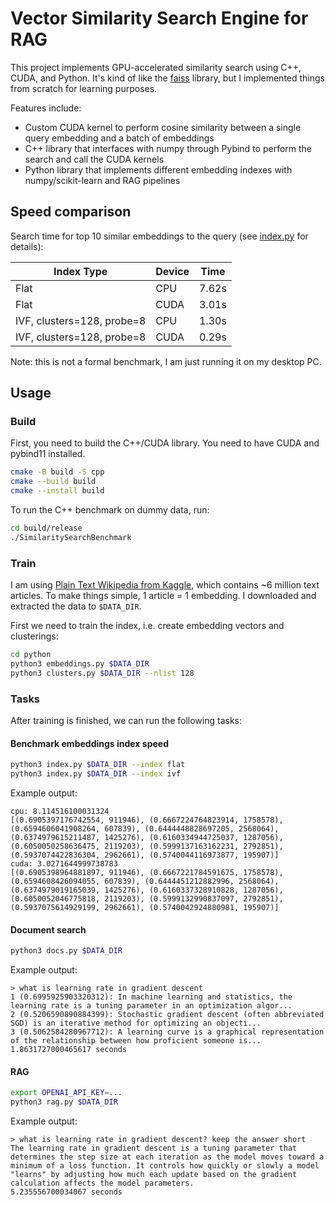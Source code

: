 # Vector Similarity Search Engine for RAG

This project implements GPU-accelerated similarity search using C++, CUDA, and Python. It's kind of like the [faiss](https://github.com/facebookresearch/faiss) library, but I implemented things from scratch for learning purposes.

Features include:
- Custom CUDA kernel to perform cosine similarity between a single query embedding and a batch of embeddings
- C++ library that interfaces with numpy through Pybind to perform the search and call the CUDA kernels
- Python library that implements different embedding indexes with numpy/scikit-learn and RAG pipelines

## Speed comparison

Search time for top 10 similar embeddings to the query (see [index.py](./python/index.py) for details):

| Index Type                 | Device | Time    |
| -------------------------- | ------ | ------- |
| Flat                       | CPU    | 7.62s   |
| Flat                       | CUDA   | 3.01s   |
| IVF, clusters=128, probe=8 | CPU    | 1.30s   |
| IVF, clusters=128, probe=8 | CUDA   | 0.29s   |

Note: this is not a formal benchmark, I am just running it on my desktop PC.

## Usage

### Build

First, you need to build the C++/CUDA library. You need to have CUDA and pybind11 installed.
```bash
cmake -B build -S cpp
cmake --build build
cmake --install build
```

To run the C++ benchmark on dummy data, run:
```bash
cd build/release
./SimilaritySearchBenchmark
```

### Train

I am using [Plain Text Wikipedia from Kaggle](https://www.kaggle.com/datasets/ltcmdrdata/plain-text-wikipedia-202011/data), which contains ~6 million text articles. To make things simple, 1 article = 1 embedding. I downloaded and extracted the data to `$DATA_DIR`.

First we need to train the index, i.e. create embedding vectors and clusterings:
```bash
cd python
python3 embeddings.py $DATA_DIR
python3 clusters.py $DATA_DIR --nlist 128
```

### Tasks

After training is finished, we can run the following tasks:

#### Benchmark embeddings index speed
```bash
python3 index.py $DATA_DIR --index flat
python3 index.py $DATA_DIR --index ivf
```
Example output:
```
cpu: 8.114516100031324
[(0.6905397176742554, 911946), (0.6667224764823914, 1758578), (0.6594606041908264, 607839), (0.6444448828697205, 2568064), (0.6374979615211487, 1425276), (0.6160334944725037, 1287056), (0.6050050258636475, 2119203), (0.5999137163162231, 2792851), (0.5937074422836304, 2962661), (0.5740044116973877, 195907)]
cuda: 3.0271644999738783
[(0.6905398964881897, 911946), (0.6667221784591675, 1758578), (0.6594608426094055, 607839), (0.6444451212882996, 2568064), (0.6374979019165039, 1425276), (0.6160337328910828, 1287056), (0.6050052046775818, 2119203), (0.5999132990837097, 2792851), (0.5937075614929199, 2962661), (0.5740042924880981, 195907)]
```

#### Document search
```bash
python3 docs.py $DATA_DIR
```
Example output:
```
> what is learning rate in gradient descent
1 (0.6995925903320312): In machine learning and statistics, the learning rate is a tuning parameter in an optimization algor...
2 (0.5206590890884399): Stochastic gradient descent (often abbreviated SGD) is an iterative method for optimizing an objecti...
3 (0.5062584280967712): A learning curve is a graphical representation of the relationship between how proficient someone is...
1.8631727000465617 seconds
```

#### RAG
```bash
export OPENAI_API_KEY=...
python3 rag.py $DATA_DIR
```
Example output:
```
> what is learning rate in gradient descent? keep the answer short
The learning rate in gradient descent is a tuning parameter that determines the step size at each iteration as the model moves toward a minimum of a loss function. It controls how quickly or slowly a model "learns" by adjusting how much each update based on the gradient calculation affects the model parameters.
5.235556700034067 seconds
```

